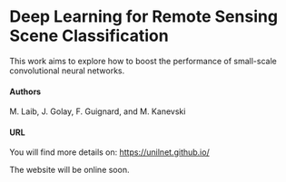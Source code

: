 # Deep Learning for Remote Sensing Scene Classification

This work aims to explore how to boost the performance of small-scale convolutional neural networks.

#### Authors
M. Laib, J. Golay, F. Guignard, and M. Kanevski

#### URL
You will find more details on: 
https://unilnet.github.io/

The website will be online soon.

